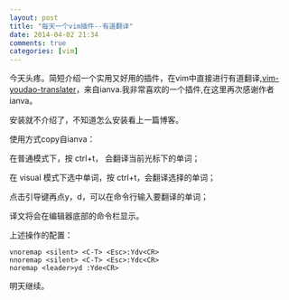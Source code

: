 ```yaml
---
layout: post
title: "每天一个vim插件--有道翻译"
date: 2014-04-02 21:34
comments: true
categories: [vim]
---
```

今天头疼。简短介绍一个实用又好用的插件，在vim中直接进行有道翻译,[vim-youdao-translater](https://github.com/ianva/vim-youdao-translater)，来自ianva.我非常喜欢的一个插件,在这里再次感谢作者ianva。

安装就不介绍了，不知道怎么安装看上一篇博客。

使用方式copy自ianva：

在普通模式下，按 ctrl+t， 会翻译当前光标下的单词；

在 visual 模式下选中单词，按 ctrl+t，会翻译选择的单词；

点击引导键再点y，d，可以在命令行输入要翻译的单词；

译文将会在编辑器底部的命令栏显示。 

上述操作的配置：

	vnoremap <silent> <C-T> <Esc>:Ydv<CR> 
	nnoremap <silent> <C-T> <Esc>:Ydc<CR> 
	noremap <leader>yd :Yde<CR>
	
明天继续。